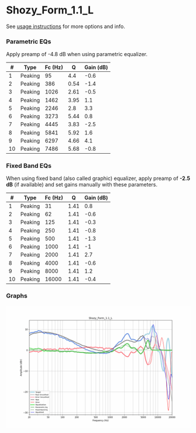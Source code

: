 # Shozy_Form_1.1_L
See [usage instructions](https://github.com/jaakkopasanen/AutoEq#usage) for more options and info.

### Parametric EQs
Apply preamp of -4.8 dB when using parametric equalizer.

|   # | Type    |   Fc (Hz) |    Q |   Gain (dB) |
|-----|---------|-----------|------|-------------|
|   1 | Peaking |        95 | 4.4  |        -0.6 |
|   2 | Peaking |       386 | 0.54 |        -1.4 |
|   3 | Peaking |      1026 | 2.61 |        -0.5 |
|   4 | Peaking |      1462 | 3.95 |         1.1 |
|   5 | Peaking |      2246 | 2.8  |         3.3 |
|   6 | Peaking |      3273 | 5.44 |         0.8 |
|   7 | Peaking |      4445 | 3.83 |        -2.5 |
|   8 | Peaking |      5841 | 5.92 |         1.6 |
|   9 | Peaking |      6297 | 4.66 |         4.1 |
|  10 | Peaking |      7486 | 5.68 |        -0.8 |

### Fixed Band EQs
When using fixed band (also called graphic) equalizer, apply preamp of **-2.5 dB** (if available) and set gains manually with these parameters.

|   # | Type    |   Fc (Hz) |    Q |   Gain (dB) |
|-----|---------|-----------|------|-------------|
|   1 | Peaking |        31 | 1.41 |         0.8 |
|   2 | Peaking |        62 | 1.41 |        -0.6 |
|   3 | Peaking |       125 | 1.41 |        -0.3 |
|   4 | Peaking |       250 | 1.41 |        -0.8 |
|   5 | Peaking |       500 | 1.41 |        -1.3 |
|   6 | Peaking |      1000 | 1.41 |        -1   |
|   7 | Peaking |      2000 | 1.41 |         2.7 |
|   8 | Peaking |      4000 | 1.41 |        -0.6 |
|   9 | Peaking |      8000 | 1.41 |         1.2 |
|  10 | Peaking |     16000 | 1.41 |        -0.4 |

### Graphs
![](./Shozy_Form_1.1_L.png)
